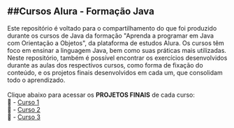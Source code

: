 ##Cursos Alura - Formação Java
----------------------------------------------------------------------
Este repositório é voltado para o compartilhamento do que foi produzido durante os cursos de Java da formação "Aprenda a programar em Java com Orientação a Objetos", da plataforma de estudos Alura. Os cursos têm foco em ensinar a linguagem Java, bem como suas práticas mais utilizadas.
<br>
Neste repositório, também é possível encontrar os exercícios desenvolvidos durante as aulas dos respectivos cursos, como forma de fixação do conteúdo, e os projetos finais desenvolvidos em cada um, que consolidam todo o aprendizado.
<br>
<br>
Clique abaixo para acessar os **PROJETOS FINAIS** de cada curso:
<br>
:rocket: - [Curso 1](https://github.com/borroniff/Cursos-Java/tree/main/Curso%201%20-%20Criando%20sua%20primeira%20aplica%C3%A7%C3%A3o/Desafios%20-%20Curso%201/Projeto%20Final)
<br>
:rocket: - [Curso 2](https://github.com/borroniff/Cursos-Java/tree/main/Curso%202%20-%20Aplicando%20Orienta%C3%A7%C3%A3o%20a%20Objetos/Desafios%20-%20Curso%202/Projeto%20Final/Spotj)
<br>
:rocket: - [Curso 3](https://github.com/borroniff/Cursos-Java/tree/main/Curso%203%20-%20Trabalhando%20com%20listas%20e%20colecoes%20de%20dados/Desafios%20-%20Curso%203/Projeto%20Final)
